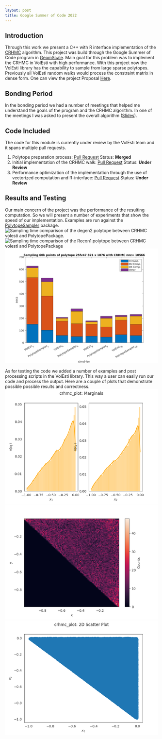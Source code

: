 ```yaml
---
layout: post
title: Google Summer of Code 2022
---
```


## Introduction
Through this work we present a C++ with R interface implementation of the [CRHMC](https://arxiv.org/abs/2202.01908) algorithm. This project was build through the Google Summer of Code program in [GeomScale](https://github.com/GeomScale/). Main goal for this problem was to implement the CRHMC in VolEsti with high performance. With this project now the VolEsti library has the capability to sample from large sparse polytopes. Previously all VolEsti random walks would process the constraint matrix in dense form. One can view the project Proposal [Here](https://drive.google.com/file/d/1J8bB8NGenfVgE0LPNMQrGbHMNYfSI67-/view?usp=sharing).

## Bonding Period
 In the bonding period we had a number of meetings that helped me understand the goals of the program and the CRHMC algorithm. In one of the meetings I was asked to present the overall algorithm ([Slides](https://drive.google.com/file/d/1XIsnjAG8iBzgtsPHOd2-kCVKCclNC6Pr/view?usp=sharing)).
## Code Included
 The code for this module is currently under review by the VolEsti team and it spans multiple pull requests.


 1. Polytope preparation process: [Pull Request](https://github.com/GeomScale/volesti/pull/238)  Status: **Merged**
 2. Initial implementation of the CRHMC walk: [Pull Request](https://github.com/GeomScale/volesti/pull/239) Status: **Under Review**
 3. Performance optimization of the implementation through the use of vectorized computation and R-interface: [Pull Request](https://github.com/GeomScale/volesti/pull/245) Status: **Under Review**


## Results and Testing
Our main concern of the project was the performance of the resulting computation. So we will present a number of experiments that show the speed of our implementation. Examples are run against the [PolytopeSampler](https://github.com/ConstrainedSampler/PolytopeSamplerMatlab) package.
![Sampling time comparison of the degen2 polytope between CRHMC volesti and  
PolytopePackage.](../images/degen2_combined.png)
![Sampling time comparison of the Recon1 polytope between CRHMC volesti and  
PolytopePackage](../images/Recon1_combined.png)
![Sampling time comparison 25fv47 polytope between CRHMC volesti and PolytopePackage.](../images/25fv47_combined.png)

As for testing the code we added a number of examples and post processing scripts in the VolEsti library. This way a user can easily run our code and process the output. Here are a couple of plots that demonstrate possible possible results and correctness.
![Marginal plot of sampling the uniform distribution of the 2 dimensional Simplex.](../images/unif2.png)
![Heatmap plot of sampling the uniform distribution of the 2 dimensional Simplex.](../images/unif2heat.png)
![Scatter plot of sampling the uniform distribution of the 2 dimensional Simplex.](../images/unif2sc.png)
